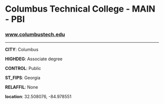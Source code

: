 # Columbus Technical College - MAIN - PBI
### www.columbustech.edu
---
**CITY**: Columbus

**HIGHDEG**: Associate degree

**CONTROL**: Public

**ST_FIPS**: Georgia

**RELAFFIL**: None

**location**: 32.508076, -84.978551